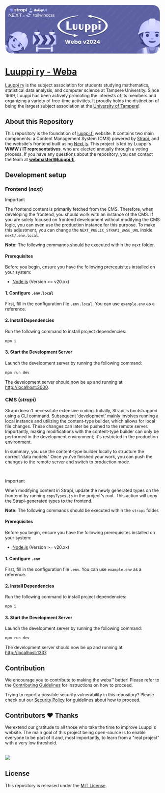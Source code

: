 <img src="weba_banner.png" alt="Luuppi ry web repository banner">

# [Luuppi ry - Weba](https://luuppi.fi)

[Luuppi ry](https://luuppi.fi) is the subject association for students studying mathematics, statistical data analysis, and computer science at Tampere University. Since 1969, Luuppi has been actively promoting the interests of its members and organizing a variety of free-time activities. It proudly holds the distinction of being the largest subject association at the [University of Tampere](https://www.tuni.fi/en)!

## About this Repository

This repository is the foundation of [luuppi.fi](https://luuppi.fi) website. It contains two main components: a Content Management System (CMS) powered by [Strapi](https://strapi.io/), and the website's frontend built using [Next.js](https://nextjs.org/). This project is led by Luuppi's **WWW / IT representatives**, who are elected annually through a voting process. If you have any questions about the repository, you can contact the team at **webmaster@luuppi.fi**.

## Development setup

### Frontend (_next_)

> [!IMPORTANT]
> The frontend content is primarily fetched from the CMS. Therefore, when developing the frontend, you should work with an instance of the CMS. If you are solely focused on frontend development without modifying the CMS logic, you can even use the production instance for this purpose. To make this adjustment, you can change the `NEXT_PUBLIC_STRAPI_BASE_URL` inside `next/.env.local`.

**Note:** The following commands should be executed within the `next` folder.

#### Prerequisites

Before you begin, ensure you have the following prerequisites installed on your system:

-   [Node.js](https://nodejs.org/en) (Version >= v20.xx)

#### 1. Configure `.env.local`

First, fill in the configuration file `.env.local`. You can use `example.env` as a reference.

#### 2. Install Dependencies

Run the following command to install project dependencies:

```bash
npm i
```

#### 3. Start the Development Server

Launch the development server by running the following command:

```bash
npm run dev
```

The development server should now be up and running at [http://localhost:3000](http://localhost:3000).

### CMS (_strapi_)

Strapi doesn't necessitate extensive coding. Initially, Strapi is bootstrapped using a CLI command. Subsequent 'development' mainly involves running a local instance and utilizing the content-type builder, which allows for local file changes. These changes can later be pushed to the remote server. Importantly, making modifications with the content-type builder can only be performed in the development environment; it's restricted in the production environment.

In summary, you use the content-type builder locally to structure the correct 'data models.' Once you've finished your work, you can push the changes to the remote server and switch to production mode.

<br>

> [!IMPORTANT]
> When modifying content in Strapi, update the newly generated types on the frontend by running `copyTypes.js` in the project's root. This action will copy the Strapi-generated types to the frontend.

**Note:** The following commands should be executed within the `strapi` folder.

#### Prerequisites

Before you begin, ensure you have the following prerequisites installed on your system:

-   [Node.js](https://nodejs.org/en) (Version >= v20.xx)

#### 1. Configure `.env`

First, fill in the configuration file `.env`. You can use `example.env` as a reference.

#### 2. Install Dependencies

Run the following command to install project dependencies:

```bash
npm i
```

#### 3. Start the Development Server

Launch the development server by running the following command:

```bash
npm run dev
```

The development server should now be up and running at [http://localhost:1337](http://localhost:1337).

## Contribution
We encourage you to contribute to making the weba™️ better! Please refer to the [Contributing Guidelines](.github/CONTRIBUTING.md) for instructions on how to proceed.

Trying to report a possible security vulnerability in this repository? Please
check out our [Security Policy](.github/SECURITY.md) for
guidelines about how to proceed.

## Contributors ♥️ Thanks

We extend our gratitude to all those who take the time to improve Luuppi's website. The main goal of this project being open-source is to enable everyone to be part of it and, most importantly, to learn from a "real project" with a very low threshold.

<br/>

<a href="https://github.com/luuppiry/luuppi-next/graphs/contributors">
  <img src="https://contrib.rocks/image?repo=luuppiry/luuppi-next&max=400&columns=20" />
</a>


## License
This repository is released under the [MIT License](https://opensource.org/licenses/MIT).

